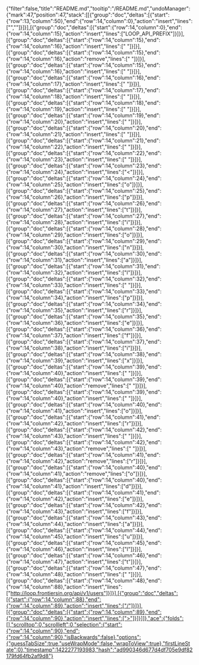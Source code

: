 {"filter":false,"title":"README.md","tooltip":"/README.md","undoManager":{"mark":47,"position":47,"stack":[[{"group":"doc","deltas":[{"start":{"row":13,"column":50},"end":{"row":14,"column":0},"action":"insert","lines":["",""]}]}],[{"group":"doc","deltas":[{"start":{"row":14,"column":0},"end":{"row":14,"column":15},"action":"insert","lines":["LOOP_API_PREFIX"]}]}],[{"group":"doc","deltas":[{"start":{"row":14,"column":15},"end":{"row":14,"column":16},"action":"insert","lines":[" "]}]}],[{"group":"doc","deltas":[{"start":{"row":14,"column":15},"end":{"row":14,"column":16},"action":"remove","lines":[" "]}]}],[{"group":"doc","deltas":[{"start":{"row":14,"column":15},"end":{"row":14,"column":16},"action":"insert","lines":[" "]}]}],[{"group":"doc","deltas":[{"start":{"row":14,"column":16},"end":{"row":14,"column":17},"action":"insert","lines":[" "]}]}],[{"group":"doc","deltas":[{"start":{"row":14,"column":17},"end":{"row":14,"column":18},"action":"insert","lines":[" "]}]}],[{"group":"doc","deltas":[{"start":{"row":14,"column":18},"end":{"row":14,"column":19},"action":"insert","lines":[" "]}]}],[{"group":"doc","deltas":[{"start":{"row":14,"column":19},"end":{"row":14,"column":20},"action":"insert","lines":[" "]}]}],[{"group":"doc","deltas":[{"start":{"row":14,"column":20},"end":{"row":14,"column":21},"action":"insert","lines":[" "]}]}],[{"group":"doc","deltas":[{"start":{"row":14,"column":21},"end":{"row":14,"column":22},"action":"insert","lines":[" "]}]}],[{"group":"doc","deltas":[{"start":{"row":14,"column":22},"end":{"row":14,"column":23},"action":"insert","lines":[" "]}]}],[{"group":"doc","deltas":[{"start":{"row":14,"column":23},"end":{"row":14,"column":24},"action":"insert","lines":["<"]}]}],[{"group":"doc","deltas":[{"start":{"row":14,"column":24},"end":{"row":14,"column":25},"action":"insert","lines":["o"]}]}],[{"group":"doc","deltas":[{"start":{"row":14,"column":25},"end":{"row":14,"column":26},"action":"insert","lines":["p"]}]}],[{"group":"doc","deltas":[{"start":{"row":14,"column":26},"end":{"row":14,"column":27},"action":"insert","lines":["t"]}]}],[{"group":"doc","deltas":[{"start":{"row":14,"column":27},"end":{"row":14,"column":28},"action":"insert","lines":["i"]}]}],[{"group":"doc","deltas":[{"start":{"row":14,"column":28},"end":{"row":14,"column":29},"action":"insert","lines":["o"]}]}],[{"group":"doc","deltas":[{"start":{"row":14,"column":29},"end":{"row":14,"column":30},"action":"insert","lines":["n"]}]}],[{"group":"doc","deltas":[{"start":{"row":14,"column":30},"end":{"row":14,"column":31},"action":"insert","lines":["a"]}]}],[{"group":"doc","deltas":[{"start":{"row":14,"column":31},"end":{"row":14,"column":32},"action":"insert","lines":["l"]}]}],[{"group":"doc","deltas":[{"start":{"row":14,"column":32},"end":{"row":14,"column":33},"action":"insert","lines":[" "]}]}],[{"group":"doc","deltas":[{"start":{"row":14,"column":33},"end":{"row":14,"column":34},"action":"insert","lines":["p"]}]}],[{"group":"doc","deltas":[{"start":{"row":14,"column":34},"end":{"row":14,"column":35},"action":"insert","lines":["r"]}]}],[{"group":"doc","deltas":[{"start":{"row":14,"column":35},"end":{"row":14,"column":36},"action":"insert","lines":["e"]}]}],[{"group":"doc","deltas":[{"start":{"row":14,"column":36},"end":{"row":14,"column":37},"action":"insert","lines":["f"]}]}],[{"group":"doc","deltas":[{"start":{"row":14,"column":37},"end":{"row":14,"column":38},"action":"insert","lines":["i"]}]}],[{"group":"doc","deltas":[{"start":{"row":14,"column":38},"end":{"row":14,"column":39},"action":"insert","lines":["x"]}]}],[{"group":"doc","deltas":[{"start":{"row":14,"column":39},"end":{"row":14,"column":40},"action":"insert","lines":[" "]}]}],[{"group":"doc","deltas":[{"start":{"row":14,"column":39},"end":{"row":14,"column":40},"action":"remove","lines":[" "]}]}],[{"group":"doc","deltas":[{"start":{"row":14,"column":39},"end":{"row":14,"column":40},"action":"insert","lines":[" "]}]}],[{"group":"doc","deltas":[{"start":{"row":14,"column":40},"end":{"row":14,"column":41},"action":"insert","lines":["o"]}]}],[{"group":"doc","deltas":[{"start":{"row":14,"column":41},"end":{"row":14,"column":42},"action":"insert","lines":["r"]}]}],[{"group":"doc","deltas":[{"start":{"row":14,"column":42},"end":{"row":14,"column":43},"action":"insert","lines":[" "]}]}],[{"group":"doc","deltas":[{"start":{"row":14,"column":42},"end":{"row":14,"column":43},"action":"remove","lines":[" "]}]}],[{"group":"doc","deltas":[{"start":{"row":14,"column":41},"end":{"row":14,"column":42},"action":"remove","lines":["r"]}]}],[{"group":"doc","deltas":[{"start":{"row":14,"column":40},"end":{"row":14,"column":41},"action":"remove","lines":["o"]}]}],[{"group":"doc","deltas":[{"start":{"row":14,"column":40},"end":{"row":14,"column":41},"action":"insert","lines":["d"]}]}],[{"group":"doc","deltas":[{"start":{"row":14,"column":41},"end":{"row":14,"column":42},"action":"insert","lines":["e"]}]}],[{"group":"doc","deltas":[{"start":{"row":14,"column":42},"end":{"row":14,"column":43},"action":"insert","lines":["f"]}]}],[{"group":"doc","deltas":[{"start":{"row":14,"column":43},"end":{"row":14,"column":44},"action":"insert","lines":["a"]}]}],[{"group":"doc","deltas":[{"start":{"row":14,"column":44},"end":{"row":14,"column":45},"action":"insert","lines":["u"]}]}],[{"group":"doc","deltas":[{"start":{"row":14,"column":45},"end":{"row":14,"column":46},"action":"insert","lines":["l"]}]}],[{"group":"doc","deltas":[{"start":{"row":14,"column":46},"end":{"row":14,"column":47},"action":"insert","lines":["t"]}]}],[{"group":"doc","deltas":[{"start":{"row":14,"column":47},"end":{"row":14,"column":48},"action":"insert","lines":[" "]}]}],[{"group":"doc","deltas":[{"start":{"row":14,"column":48},"end":{"row":14,"column":88},"action":"insert","lines":["http://loop.frontiersin.org/api/v1/users"]}]}],[{"group":"doc","deltas":[{"start":{"row":14,"column":88},"end":{"row":14,"column":89},"action":"insert","lines":["/"]}]}],[{"group":"doc","deltas":[{"start":{"row":14,"column":89},"end":{"row":14,"column":90},"action":"insert","lines":[">"]}]}]]},"ace":{"folds":[],"scrolltop":0,"scrollleft":0,"selection":{"start":{"row":14,"column":90},"end":{"row":14,"column":90},"isBackwards":false},"options":{"guessTabSize":true,"useWrapMode":false,"wrapToView":true},"firstLineState":0},"timestamp":1422277193983,"hash":"ad990346d677d4df705e9df82179fd64fb2af9d8"}